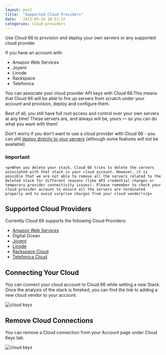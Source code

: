 ```yaml
---
layout: post
title:  "Supported Cloud Providers"
date:   2013-09-24 10:51:22
categories: cloud-providers
---
```


<p class="lead">
    Use Cloud 66 to provision and deploy your own servers or any supported cloud provider
</p>

If you have an account with:

* Amazon Web Services
* Joyent
* Linode
* Rackspace
* Telefonica

You can associate your cloud provider API keys with Cloud 66.This means that Cloud 66 will be able to fire up servers from scratch under your account and provision, deploy and configure them.

Best of all, you still have full root access and control over your own servers at any time! These servers are, and always will be, yours &mdash; so you can do what you want with them!

Don't worry if you don't want to use a cloud provider with Cloud 66 - you can still [deploy directly to your servers](/getting-started/standalone-servers.html) (although some features will not be available)

<div class="notice">
	<h3>Important</h3>

	<p>When you delete your stack, Cloud 66 tries to delete the servers associated with that stack in your cloud account. However, it is possible that we are not able to remove all the servers related to the deleted stack for different reasons (like API credential changes or temporary provider connectivity issues). Please remember to check your cloud provider account to ensure all the servers are terminated properly and to avoid surprise charges from your cloud vendor!</p>
</div>

## Supported Cloud Providers

Currently Cloud 66 supports the following Cloud Providers:

- [Amazon Web Services](/cloud-providers/cloud_aws.html)
- Digital Ocean
- [Joyent](/cloud-providers/cloud_joyent.html)
- [Linode](/cloud-providers/cloud_linode.html)
- [Rackspace Cloud](/cloud-providers/cloud_rackspace.html)
- [Telefonica Cloud](/cloud-providers/cloud_telefonica.html)

<!--Region breakdown to come.-->

## Connecting Your Cloud
You can connect your cloud account to Cloud 66 while setting a new Stack. Once the analysis of the stack is finished, you can find the link to adding a new cloud vendor to your account.

![cloud keys](http://cdn.cloud66.com.s3.amazonaws.com/images/help/cloud_connect.png)

## Remove Cloud Connections
You can remove a Cloud connection from your Account page under Cloud Keys tab.

![cloud keys](http://cdn.cloud66.com.s3.amazonaws.com/images/help/cloud_keys.png)




